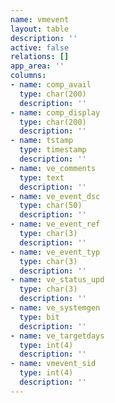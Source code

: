 ```yaml
---
name: vmevent
layout: table
description: ''
active: false
relations: []
app_area: ''
columns:
- name: comp_avail
  type: char(200)
  description: ''
- name: comp_display
  type: char(200)
  description: ''
- name: tstamp
  type: timestamp
  description: ''
- name: ve_comments
  type: text
  description: ''
- name: ve_event_dsc
  type: char(50)
  description: ''
- name: ve_event_ref
  type: char(3)
  description: ''
- name: ve_event_typ
  type: char(3)
  description: ''
- name: ve_status_upd
  type: char(3)
  description: ''
- name: ve_systemgen
  type: bit
  description: ''
- name: ve_targetdays
  type: int(4)
  description: ''
- name: vmevent_sid
  type: int(4)
  description: ''
---
```


